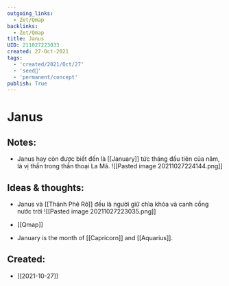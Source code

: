 ```yaml
---
outgoing_links:
  - Zet/Qmap
backlinks:
  - Zet/Qmap
title: Janus
UID: 211027223033
created: 27-Oct-2021
tags:
  - 'created/2021/Oct/27'
  - 'seed🥜'
  - 'permanent/concept'
publish: True
---
```

# Janus

## Notes:
- Janus hay còn được biết đến là [[January]] tức tháng đầu tiên của năm, là vị thần trong thần thoại La Mã.
![[Pasted image 20211027224144.png]]

## Ideas & thoughts:
- Janus và [[Thánh Phê Rô]] đều là người giữ chìa khóa và canh cổng nước trời
![[Pasted image 20211027223035.png]]

- [[Qmap]]
- January is the month of [[Capricorn]] and [[Aquarius]].



## Created:
- [[2021-10-27]]
